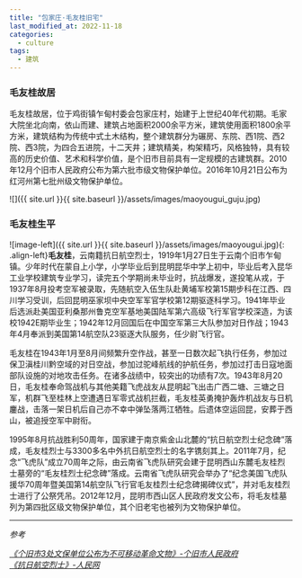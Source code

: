 ```yaml
---
title: "包家庄·毛友桂旧宅"
last_modified_at: 2022-11-18
categories: 
  - culture
tags:
  - 建筑
---
```


### 毛友桂故居

毛友桂故居，位于鸡街镇乍甸村委会包家庄村，始建于上世纪40年代初期。毛家大院坐北向南，依山而建、建筑占地面积2000余平方米，建筑使用面积1800余平方米，建筑结构为传统中式土木结构，整个建筑群分为碾房、东院、西1院、西2院、西3院，为四合五进院，十二天井；建筑精美，构架精巧，风格独特，具有较高的历史价值、艺术和科学价值，是个旧市目前具有一定规模的古建筑群。2010年12月个旧市人民政府公布为第六批市级文物保护单位。2016年10月21日公布为红河州第七批州级文物保护单位。

![]({{ site.url }}{{ site.baseurl }}/assets/images/maoyougui_guju.jpg)

### 毛友桂生平

![image-left]({{ site.url }}{{ site.baseurl }}/assets/images/maoyougui.jpg){: .align-left}**毛友桂**，云南籍抗日航空烈士，1919年1月27日生于云南个旧市乍甸镇。少年时代在蒙自上小学，小学毕业后到昆明昆华中学上初中，毕业后考入昆华工业学校建筑专业学习，读完五个学期尚未毕业时，抗战爆发，遂投笔从戎，于1937年8月投考空军被录取，先随航空入伍生队赴黄埔军校第15期步科在江西、四川学习受训，后回昆明巫家坝中央空军军官学校第12期驱逐科学习。1941年毕业后选派赴美国亚利桑那州鲁克空军基地美国陆军第六高级飞行军官学校深造，为该校1942E期毕业生；1942年12月回国后在中国空军第三大队参加对日作战；1943年4月奉派到美国第14航空队23驱逐大队服务，任少尉飞行官。

毛友桂在1943年1月至8月间频繁升空作战，甚至一日数次起飞执行任务，参加过保卫滇桂川黔空域的对日空战，参加过驼峰航线的护航任务，参加过打击日寇地面部队设施的对地攻击任务。在诸多战绩中，较突出的功绩有7次。1943年8月20日，毛友桂奉命驾战机与其他美籍飞虎战友从昆明起飞出击广西二塘、三塘之日军，机群飞至桂林上空遭遇日军零式战机拦截，毛友桂英勇掩护轰炸机战友与日机鏖战，击落一架日机后自己亦不幸中弹坠落两江牺牲。后遗体空运回昆，安葬于西山，被追授空军中尉衔。

1995年8月抗战胜利50周年，国家建于南京紫金山北麓的“抗日航空烈士纪念碑”落成，毛友桂烈士与3300多名中外抗日航空烈士的名字镌刻其上。2011年7月，纪念“飞虎队”成立70周年之际，由云南省飞虎队研究会建于昆明西山东麓毛友桂烈士墓旁的“毛友桂烈士纪念碑”落成。云南省飞虎队研究会举办了“纪念美国飞虎队援华70周年暨美国第14航空队飞行官毛友桂烈士纪念碑揭碑仪式”，并对毛友桂烈士进行了公祭凭吊。2012年12月，昆明市西山区人民政府发文公布，将毛友桂墓列为第四批区级文物保护单位，其个旧老宅也被列为文物保护单位。

---

*参考*

[*《个旧市3处文保单位公布为不可移动革命文物》-个旧市人民政府*](http://www.gj.hh.gov.cn/zfxxgk/fdzdgknr/zdlyxxgk/lysc/202101/t20210126_495394.html)  
[*《抗日航空烈士》-人民网*](http://cpc.people.com.cn/n/2014/0922/c87228-25710523.html)
